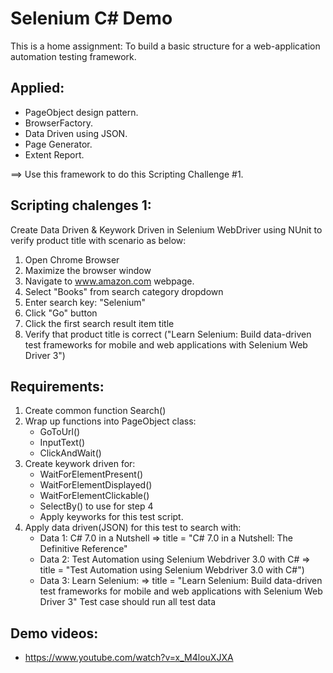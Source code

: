 # Selenium C# Demo

This is a home assignment: To build a basic structure for a web-application automation testing framework.

## Applied:
- PageObject design pattern.
- BrowserFactory.
- Data Driven using JSON.
- Page Generator.
- Extent Report.

==> Use this framework to do this Scripting Challenge #1.

## Scripting chalenges 1:

Create Data Driven & Keywork Driven in Selenium WebDriver using NUnit to verify product title with scenario as below:
1.	Open Chrome Browser
2.	Maximize the browser window
3.	Navigate to www.amazon.com webpage.
4.	Select "Books" from search category dropdown
5.	Enter search key: "Selenium"
6.	Click "Go" button
7.	Click the first search result item title
8.	Verify that product title is correct ("Learn Selenium: Build data-driven test frameworks for mobile and web applications with Selenium Web Driver 3")

## Requirements:

1. Create common function Search()
2. Wrap up functions into PageObject class:
	- GoToUrl()
	- InputText()
	- ClickAndWait()
3. Create keywork driven for:
	- WaitForElementPresent()
	- WaitForElementDisplayed()
	- WaitForElementClickable()
	- SelectBy() to use for step 4
	- Apply keyworks for this test script.
4. Apply data driven(JSON) for this test to search with:
	- Data 1: C# 7.0 in a Nutshell => title = "C# 7.0 in a Nutshell: The Definitive Reference"
	- Data 2: Test Automation using Selenium Webdriver 3.0 with C# => title = "Test Automation using Selenium Webdriver 3.0 with C#")
	- Data 3: Learn Selenium: => title = "Learn Selenium: Build data-driven test frameworks for mobile and web applications with Selenium Web Driver 3"
	Test case should run all test data

## Demo videos:
- https://www.youtube.com/watch?v=x_M4louXJXA
